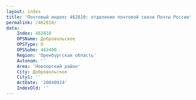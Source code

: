 ```yaml
---
layout: index
title: 'Почтовый индекс 462810: отделение почтовой связи Почты России'
permalink: /462810/
data:
    Index: 462810
    OPSName: Добровольское
    OPSType: О
    OPSSubm: 462400
    Region: 'Оренбургская область'
    Autonom: ''
    Area: 'Новоорский район'
    City: Добровольское
    City1: ''
    ActDate: '20040924'
    IndexOld: ''
---
```

